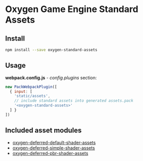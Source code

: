 # Oxygen Game Engine Standard Assets

## Install
```bash
npm install --save oxygen-standard-assets
```

## Usage
**webpack.config.js** - *config.plugins* section:
```javascript
new PackWebpackPlugin([
  { input: [
    'static/assets',
    // include standard assets into generated assets.pack
    '<oxygen-standard-assets>'
  ] }
])
```

## Included asset modules
- [oxygen-deferred-default-shader-assets](https://www.npmjs.com/package/oxygen-deferred-default-shader-assets)
- [oxygen-deferred-simple-shader-assets](https://www.npmjs.com/package/oxygen-deferred-simple-shader-assets)
- [oxygen-deferred-pbr-shader-assets](https://www.npmjs.com/package/oxygen-deferred-pbr-shader-assets)
